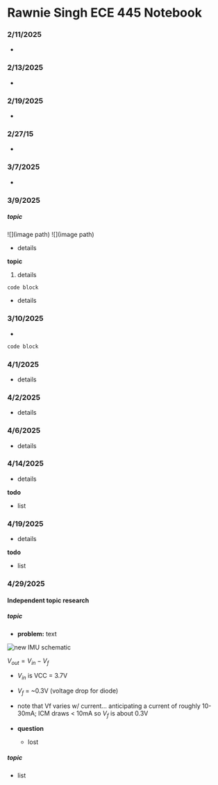 # Rawnie Singh ECE 445 Notebook
### 2/11/2025
- 

### 2/13/2025
- 

### 2/19/2025
- 

### 2/27/15
-

### 3/7/2025
- 

### 3/9/2025
##### topic

![](image path)
![](image path)
- details 

**topic**
1. details

```cpp
code block
``` 

- details

### 3/10/2025
- 

```cpp
code block
```

### 4/1/2025
- details


### 4/2/2025
- details

### 4/6/2025
- details

### 4/14/2025 
- details

**todo**
- list

### 4/19/2025 
- details

**todo**
- list

### 4/29/2025
#### Independent __topic__ research
##### topic
- **problem:** text

![new IMU schematic](image)

$V_{out}=V_{in} - V_f$
- $V_{in}$ is VCC = 3.7V
- $V_f$ = ~0.3V (voltage drop for diode)
- note that Vf varies w/ current... anticipating a current of roughly 10-30mA; ICM draws < 10mA so $V_f$ is about 0.3V

- **question**
  - lost

##### topic
- list
